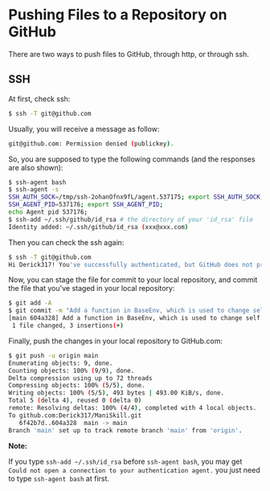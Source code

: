# Pushing Files to a Repository on GitHub

There are two ways to push files to GitHub, through http, or through ssh.

## SSH

At first, check ssh:

```bash
$ ssh -T git@github.com
```

Usually, you will receive a message as follow:

```bash
git@github.com: Permission denied (publickey).
```

So, you are supposed to type the following commands (and the responses are also shown):

```bash
$ ssh-agent bash
$ ssh-agent -s
SSH_AUTH_SOCK=/tmp/ssh-2ohanOfnx9fL/agent.537175; export SSH_AUTH_SOCK;
SSH_AGENT_PID=537176; export SSH_AGENT_PID;
echo Agent pid 537176;
$ ssh-add ~/.ssh/github/id_rsa # the directory of your 'id_rsa' file
Identity added: ~/.ssh/github/id_rsa (xxx@xxx.com)
```

Then you can check the ssh again:

```bash
$ ssh -T git@github.com
Hi Derick317! You've successfully authenticated, but GitHub does not provide shell access.
```

Now, you can stage the file for commit to your local repository, and commit the file that you've staged in your local repository:

```bash
$ git add -A
$ git commit -m "Add a function in BaseEnv, which is used to change self.step_in_ep"
[main 604a328] Add a function in BaseEnv, which is used to change self.step_in_ep
 1 file changed, 3 insertions(+)
```

Finally, push the changes in your local repository to GitHub.com:

```bash
$ git push -u origin main
Enumerating objects: 9, done.
Counting objects: 100% (9/9), done.
Delta compression using up to 72 threads
Compressing objects: 100% (5/5), done.
Writing objects: 100% (5/5), 493 bytes | 493.00 KiB/s, done.
Total 5 (delta 4), reused 0 (delta 0)
remote: Resolving deltas: 100% (4/4), completed with 4 local objects.
To github.com:Derick317/ManiSkill.git
   6f42b7d..604a328  main -> main
Branch 'main' set up to track remote branch 'main' from 'origin'.
```

**Note:**

If you type `ssh-add ~/.ssh/id_rsa` before `ssh-agent bash`, you may get `Could not open a connection to your authentication agent.` you just need to type `ssh-agent bash` at first.

